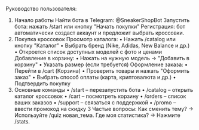 Руководство пользователя:
1. Начало работы
Найти бота в Telegram: @SneakerShopBot
Запустить бота: нажать /start или кнопку "Начать покупки"
Регистрация: бот автоматически создаст аккаунт и предложит выбрать кроссовки.
2. Покупка кроссовок
Просмотр каталога:
•	Нажать /catalog или кнопку "Каталог"
•	Выбрать бренд (Nike, Adidas, New Balance и др.)
•	Откроется список доступных моделей с фото и ценами
Добавление в корзину:
•	Нажать на нужную модель → "Добавить в корзину"
•	Указать размер (если требуется)
Оформление заказа:
•	Перейти в /cart (Корзина)
•	Проверить товары и нажать "Оформить заказ"
•	Выбрать способ оплаты (карта, криптовалюта и др.)
•	Подтвердить покупку
3. Основные команды
•	/start – перезапустить бота
•	/catalog – открыть каталог кроссовок
•	/cart – посмотреть корзину
•	/orders – список ваших заказов
•	/support – связаться с поддержкой
•	/promo – ввести промокод на скидку
3 Частые вопросы:
Как сменить тему? → Используйте /quiz новая_тема.
Где моя статистика? → Нажмите /stats.
